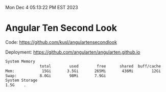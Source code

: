 Mon Dec  4 05:13:22 PM EST 2023

# Angular Ten Second Look

Code: https://github.com/kusl/angulartensecondlook

Deployment: https://github.com/angularten/angularten.github.io

```bash
System Memory
               total        used        free      shared  buff/cache   available
Mem:            15Gi       3.5Gi       265Mi       436Mi        12Gi        11Gi
Swap:          8.0Gi        98Mi       7.9Gi
System Storage
1.5G	.
```
```bash

